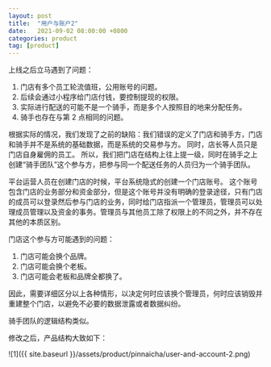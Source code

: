 ```yaml
---
layout: post
title:  "用户与账户2"
date:   2021-09-02 08:00:00 +0800
categories: product
tag: [product]
---
```

上线之后立马遇到了问题：

1. 门店有多个员工轮流值班，公用账号的问题。
2. 后续会通过小程序给门店付钱，要控制提现的权限。
3. 实际进行配送的可能不是一个骑手，而是多个人按照目的地来分配任务。
4. 骑手也存在与第 2 点相同的问题。

<!-- more -->

根据实际的情况，我们发现了之前的缺陷：我们错误的定义了门店和骑手方，门店和骑手并不是系统的基础数据，而是系统的交易参与方。
同时，店长等人员只是门店自身雇佣的员工。
所以，我们把门店在结构上往上提一级，同时在骑手之上创建“骑手团队”这个参与方，把参与同一个配送任务的人员归为一个骑手团队。

平台运营人员在创建门店的时候，平台系统隐式的创建一个门店账号。
这个账号包含门店的业务部分和资金部分，但是这个账号并没有明确的登录途径，只有门店的成员可以登录然后参与门店的业务，同时给门店指派一个管理员，管理员可以处理成员管理以及资金的事务。管理员与其他员工除了权限上的不同之外，并不存在其他的本质区别。

门店这个参与方可能遇到的问题：

1. 门店可能会换个品牌。
2. 门店可能会换个老板。
3. 门店可能会老板和品牌全都换了。

因此，需要详细区分以上各种情形，以决定何时应该换个管理员，何时应该销毁并重建整个门店，以避免不必要的数据泄露或者数据纠纷。

骑手团队的逻辑结构类似。

修改之后，产品结构大致如下：

![1]({{ site.baseurl }}/assets/product/pinnaicha/user-and-account-2.png)

